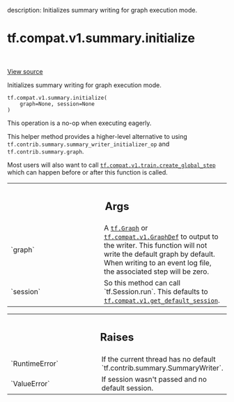 description: Initializes summary writing for graph execution mode.

<div itemscope itemtype="http://developers.google.com/ReferenceObject">
<meta itemprop="name" content="tf.compat.v1.summary.initialize" />
<meta itemprop="path" content="Stable" />
</div>

# tf.compat.v1.summary.initialize

<!-- Insert buttons and diff -->

<table class="tfo-notebook-buttons tfo-api nocontent" align="left">

</table>

<a target="_blank" href="/code/stable/tensorflow/python/ops/summary_ops_v2.py">View source</a>



Initializes summary writing for graph execution mode.

<pre class="devsite-click-to-copy prettyprint lang-py tfo-signature-link">
<code>tf.compat.v1.summary.initialize(
    graph=None, session=None
)
</code></pre>



<!-- Placeholder for "Used in" -->

This operation is a no-op when executing eagerly.

This helper method provides a higher-level alternative to using
`tf.contrib.summary.summary_writer_initializer_op` and
`tf.contrib.summary.graph`.

Most users will also want to call <a href="../../../../tf/compat/v1/train/create_global_step.md"><code>tf.compat.v1.train.create_global_step</code></a>
which can happen before or after this function is called.

<!-- Tabular view -->
 <table class="responsive fixed orange">
<colgroup><col width="214px"><col></colgroup>
<tr><th colspan="2"><h2 class="add-link">Args</h2></th></tr>

<tr>
<td>
`graph`
</td>
<td>
A <a href="../../../../tf/Graph.md"><code>tf.Graph</code></a> or <a href="../../../../tf/compat/v1/GraphDef.md"><code>tf.compat.v1.GraphDef</code></a> to output to the writer.
This function will not write the default graph by default. When
writing to an event log file, the associated step will be zero.
</td>
</tr><tr>
<td>
`session`
</td>
<td>
So this method can call `tf.Session.run`. This defaults
to <a href="../../../../tf/compat/v1/get_default_session.md"><code>tf.compat.v1.get_default_session</code></a>.
</td>
</tr>
</table>



<!-- Tabular view -->
 <table class="responsive fixed orange">
<colgroup><col width="214px"><col></colgroup>
<tr><th colspan="2"><h2 class="add-link">Raises</h2></th></tr>

<tr>
<td>
`RuntimeError`
</td>
<td>
If  the current thread has no default
`tf.contrib.summary.SummaryWriter`.
</td>
</tr><tr>
<td>
`ValueError`
</td>
<td>
If session wasn't passed and no default session.
</td>
</tr>
</table>


